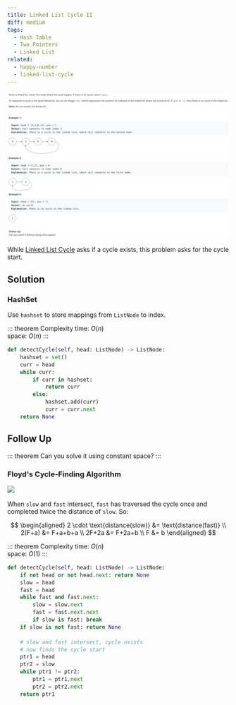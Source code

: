 ```yaml
---
title: Linked List Cycle II
diff: medium
tags:
  - Hash Table
  - Two Pointers
  - Linked List
related:
  - happy-number
  - linked-list-cycle
---
```


<img class="medium-zoom" src="/algo/linked-list-cycle-ii.png" alt="https://leetcode.com/problems/linked-list-cycle-ii">

While [Linked List Cycle](linked-list-cycle) asks if a cycle exists, this problem asks for the cycle start.

## Solution

### HashSet

Use `hashset` to store mappings from `ListNode` to index.

::: theorem Complexity
time: $O(n)$  
space: $O(n)$
:::

```py
def detectCycle(self, head: ListNode) -> ListNode:
    hashset = set()
    curr = head
    while curr:
        if curr in hashset:
            return curr
        else:
            hashset.add(curr)
            curr = curr.next
    return None
```

## Follow Up

::: theorem
Can you solve it using constant space?
:::

### Floyd's Cycle-Finding Algorithm

<img class="medium-zoom" src="linked-list-cycle-ii-floyd.png">

When `slow` and `fast` intersect, `fast` has traversed the cycle once and completed twice the distance of `slow`. So:

$$
\begin{aligned}
2 \cdot \text{distance(slow)} &= \text{distance(fast)} \\
2(F+a) &= F+a+b+a \\
2F+2a &= F+2a+b \\
F &= b
\end{aligned}
$$

::: theorem Complexity
time: $O(n)$  
space: $O(1)$
:::

```py
def detectCycle(self, head: ListNode) -> ListNode:
    if not head or not head.next: return None
    slow = head
    fast = head
    while fast and fast.next:
        slow = slow.next
        fast = fast.next.next
        if slow is fast: break
    if slow is not fast: return None

    # slow and fast intersect, cycle exists
    # now finds the cycle start
    ptr1 = head
    ptr2 = slow
    while ptr1 != ptr2:
        ptr1 = ptr1.next
        ptr2 = ptr2.next
    return ptr1
```
